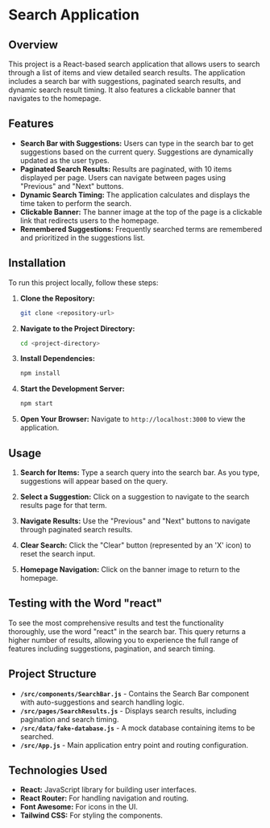 # Search Application

## Overview

This project is a React-based search application that allows users to search through a list of items and view detailed search results. The application includes a search bar with suggestions, paginated search results, and dynamic search result timing. It also features a clickable banner that navigates to the homepage.

## Features

- **Search Bar with Suggestions:** Users can type in the search bar to get suggestions based on the current query. Suggestions are dynamically updated as the user types.
- **Paginated Search Results:** Results are paginated, with 10 items displayed per page. Users can navigate between pages using "Previous" and "Next" buttons.
- **Dynamic Search Timing:** The application calculates and displays the time taken to perform the search.
- **Clickable Banner:** The banner image at the top of the page is a clickable link that redirects users to the homepage.
- **Remembered Suggestions:** Frequently searched terms are remembered and prioritized in the suggestions list.

## Installation

To run this project locally, follow these steps:

1. **Clone the Repository:**

   ```bash
   git clone <repository-url>
   ```

2. **Navigate to the Project Directory:**

   ```bash
   cd <project-directory>
   ```

3. **Install Dependencies:**

   ```bash
   npm install
   ```

4. **Start the Development Server:**

   ```bash
   npm start
   ```

5. **Open Your Browser:**
   Navigate to `http://localhost:3000` to view the application.

## Usage

1. **Search for Items:** Type a search query into the search bar. As you type, suggestions will appear based on the query.

2. **Select a Suggestion:** Click on a suggestion to navigate to the search results page for that term.

3. **Navigate Results:** Use the "Previous" and "Next" buttons to navigate through paginated search results.

4. **Clear Search:** Click the "Clear" button (represented by an 'X' icon) to reset the search input.

5. **Homepage Navigation:** Click on the banner image to return to the homepage.

## Testing with the Word "react"

To see the most comprehensive results and test the functionality thoroughly, use the word "react" in the search bar. This query returns a higher number of results, allowing you to experience the full range of features including suggestions, pagination, and search timing.

## Project Structure

- **`/src/components/SearchBar.js`** - Contains the Search Bar component with auto-suggestions and search handling logic.
- **`/src/pages/SearchResults.js`** - Displays search results, including pagination and search timing.
- **`/src/data/fake-database.js`** - A mock database containing items to be searched.
- **`/src/App.js`** - Main application entry point and routing configuration.

## Technologies Used

- **React:** JavaScript library for building user interfaces.
- **React Router:** For handling navigation and routing.
- **Font Awesome:** For icons in the UI.
- **Tailwind CSS:** For styling the components.
